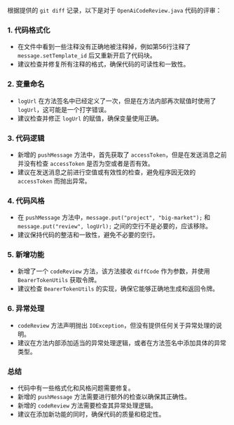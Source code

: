 根据提供的 `git diff` 记录，以下是对于 `OpenAiCodeReview.java` 代码的评审：

### 1. 代码格式化
- 在文件中看到一些注释没有正确地被注释掉，例如第56行注释了 `message.setTemplate_id` 后又重新开启了代码块。
- 建议检查并修复所有注释的格式，确保代码的可读性和一致性。

### 2. 变量命名
- `logUrl` 在方法签名中已经定义了一次，但是在方法内部再次赋值时使用了 `logUrl`，这可能是一个打字错误。
- 建议检查并修正 `logUrl` 的赋值，确保变量使用正确。

### 3. 代码逻辑
- 新增的 `pushMessage` 方法中，首先获取了 `accessToken`，但是在发送消息之前并没有检查 `accessToken` 是否为空或者是否有效。
- 建议在发送消息之前进行空值或有效性的检查，避免程序因无效的 `accessToken` 而抛出异常。

### 4. 代码风格
- 在 `pushMessage` 方法中，`message.put("project", "big-market");` 和 `message.put("review", logUrl);` 之间的空行不是必要的，应该移除。
- 建议保持代码的整洁和一致性，避免不必要的空行。

### 5. 新增功能
- 新增了一个 `codeReview` 方法，该方法接收 `diffCode` 作为参数，并使用 `BearerTokenUtils` 获取令牌。
- 建议检查 `BearerTokenUtils` 的实现，确保它能够正确地生成和返回令牌。

### 6. 异常处理
- `codeReview` 方法声明抛出 `IOException`，但没有提供任何关于异常处理的说明。
- 建议在方法内部添加适当的异常处理逻辑，或者在方法签名中添加具体的异常类型。

### 总结
- 代码中有一些格式化和风格问题需要修复。
- 新增的 `pushMessage` 方法需要进行额外的检查以确保其正确性。
- 新增的 `codeReview` 方法需要检查其异常处理逻辑。
- 建议在添加新功能的同时，确保代码的质量和稳定性。